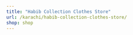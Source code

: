 ```yaml
---
title: "Habib Collection Clothes Store"
url: /karachi/habib-collection-clothes-store/
shop: shop
---
```


